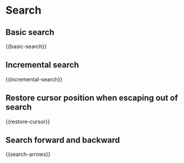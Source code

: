 # Search

## Basic search

{{basic-search}}

## Incremental search

{{incremental-search}}

## Restore cursor position when escaping out of search

{{restore-cursor}}

## Search forward and backward

{{search-arrows}}

